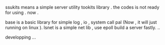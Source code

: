 ssukits means a simple server utility tookits library .
the codes is not ready for using . now .


base is a basic library for simple log , io , system call pal (Now , it will just running on linux ).
lsnet is a simple net lib , use epoll build a server fastly.
..

developping ...
